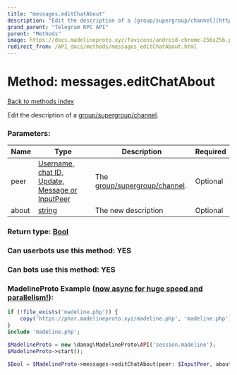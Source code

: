 ```yaml
---
title: "messages.editChatAbout"
description: "Edit the description of a [group/supergroup/channel](https://core.telegram.org/api/channel)."
grand_parent: "Telegram RPC API"
parent: "Methods"
image: https://docs.madelineproto.xyz/favicons/android-chrome-256x256.png
redirect_from: /API_docs/methods/messages_editChatAbout.html
---
```

# Method: messages.editChatAbout
[Back to methods index](index.html)



Edit the description of a [group/supergroup/channel](https://core.telegram.org/api/channel).

### Parameters:

| Name     |    Type       | Description | Required |
|----------|---------------|-------------|----------|
|peer|[Username, chat ID, Update, Message or InputPeer](/API_docs/types/InputPeer.html) | The [group/supergroup/channel](https://core.telegram.org/api/channel). | Optional|
|about|[string](/API_docs/types/string.html) | The new description | Optional|


### Return type: [Bool](/API_docs/types/Bool.html)

### Can userbots use this method: **YES**

### Can bots use this method: **YES**


### MadelineProto Example ([now async for huge speed and parallelism!](https://docs.madelineproto.xyz/docs/ASYNC.html)):


```php
if (!file_exists('madeline.php')) {
    copy('https://phar.madelineproto.xyz/madeline.php', 'madeline.php');
}
include 'madeline.php';

$MadelineProto = new \danog\MadelineProto\API('session.madeline');
$MadelineProto->start();

$Bool = $MadelineProto->messages->editChatAbout(peer: $InputPeer, about: 'string', );
```

